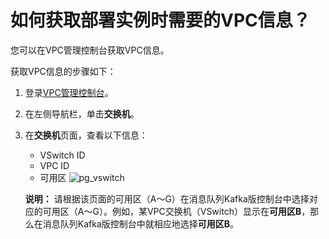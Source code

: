 # 如何获取部署实例时需要的VPC信息？

您可以在VPC管理控制台获取VPC信息。

获取VPC信息的步骤如下：

1.  登录[VPC管理控制台](https://vpcnext.console.aliyun.com/)。
2.  在左侧导航栏，单击**交换机**。
3.  在**交换机**页面，查看以下信息：

    -   VSwitch ID
    -   VPC ID
    -   可用区
    ![pg_vswitch](https://static-aliyun-doc.oss-cn-hangzhou.aliyuncs.com/assets/img/zh-CN/7506119951/p53115.png)

    **说明：** 请根据该页面的可用区（A～G）在消息队列Kafka版控制台中选择对应的可用区（A～G）。例如，某VPC交换机（VSwitch）显示在**可用区B**，那么在消息队列Kafka版控制台中就相应地选择**可用区B**。



